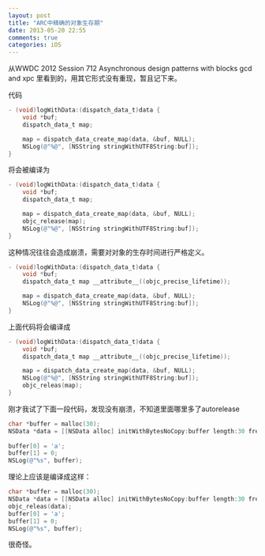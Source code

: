 ```yaml
---
layout: post
title: "ARC中精确的对象生存期"
date: 2013-05-20 22:55
comments: true
categories: iOS 
---
```


从WWDC 2012 Session 712 Asynchronous design patterns with blocks gcd and xpc 里看到的，用其它形式没有重现，暂且记下来。

代码

```objectivec
- (void)logWithData:(dispatch_data_t)data {
	void *buf;
	dispatch_data_t map;

	map = dispatch_data_create_map(data, &buf, NULL);
	NSLog(@"%@", [NSString stringWithUTF8String:buf]);
}
```

将会被编译为  

```objectivec
- (void)logWithData:(dispatch_data_t)data {
	void *buf;
	dispatch_data_t map;

	map = dispatch_data_create_map(data, &buf, NULL);
	objc_release(map);
	NSLog(@"%@", [NSString stringWithUTF8String:buf]);
}
```

这种情况往往会造成崩溃，需要对对象的生存时间进行严格定义。
<!-- more -->
```objectivec
- (void)logWithData:(dispatch_data_t)data {
	void *buf;
	dispatch_data_t map __attribute__((objc_precise_lifetime));

	map = dispatch_data_create_map(data, &buf, NULL);
	NSLog(@"%@", [NSString stringWithUTF8String:buf]);
}
```

上面代码将会编译成

```objectivec
- (void)logWithData:(dispatch_data_t)data {
	void *buf;
	dispatch_data_t map __attribute__((objc_precise_lifetime));

	map = dispatch_data_create_map(data, &buf, NULL);
	NSLog(@"%@", [NSString stringWithUTF8String:buf]);
	objc_releas(map);
}
``` 

刚才我试了下面一段代码，发现没有崩溃，不知道里面哪里多了autorelease

```objectivec
char *buffer = malloc(30);
NSData *data = [[NSData alloc] initWithBytesNoCopy:buffer length:30 freeWhenDone:YES];
    
buffer[0] = 'a';
buffer[1] = 0;
NSLog(@"%s", buffer);
```

理论上应该是编译成这样：

```objectivec
char *buffer = malloc(30);
NSData *data = [[NSData alloc] initWithBytesNoCopy:buffer length:30 freeWhenDone:YES];
objc_releas(data);    
buffer[0] = 'a';
buffer[1] = 0;
NSLog(@"%s", buffer);
```

很奇怪。
